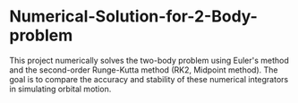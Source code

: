 # Numerical-Solution-for-2-Body-problem
This project numerically solves the two-body problem using Euler's method and the second-order Runge-Kutta method (RK2, Midpoint method). The goal is to compare the accuracy and stability of these numerical integrators in simulating orbital motion.
